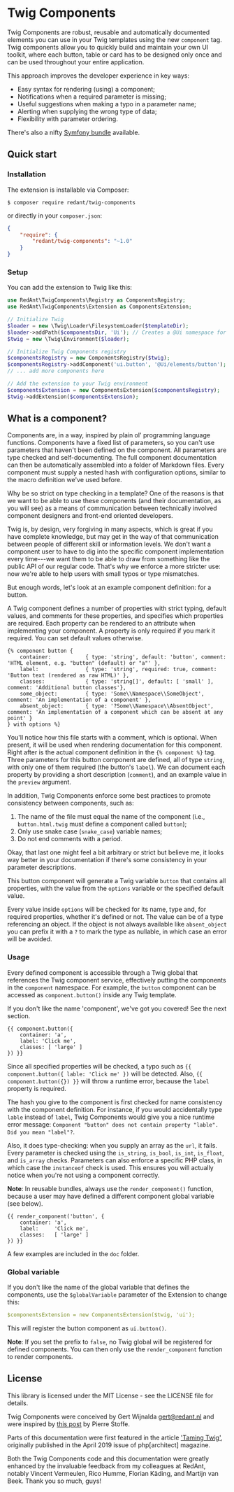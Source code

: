 # Twig Components

Twig Components are robust, reusable and automatically documented elements you can
use in your Twig templates using the new `component` tag. Twig components allow you
to quickly build and maintain your own UI toolkit, where each button, table or card
has to be designed only once and can be used throughout your entire application.

This approach improves the developer experience in key ways:

* Easy syntax for rendering (using) a component;
* Notifications when a required parameter is missing;
* Useful suggestions when making a typo in a parameter name;
* Alerting when supplying the wrong type of data;
* Flexibility with parameter ordering.

There's also a nifty [Symfony bundle](https://github.com/redantnl/twig-components-bundle) available.

## Quick start

### Installation

The extension is installable via Composer:

```console
$ composer require redant/twig-components
```

or directly in your `composer.json`:

```json
{
    "require": {
        "redant/twig-components": "~1.0"
    }
}
```

### Setup

You can add the extension to Twig like this:

```php
use RedAnt\TwigComponents\Registry as ComponentsRegistry;
use RedAnt\TwigComponents\Extension as ComponentsExtension;

// Initialize Twig
$loader = new \Twig\Loader\FilesystemLoader($templateDir);
$loader->addPath($componentsDir, 'Ui'); // Creates a @Ui namespace for the specified dir
$twig = new \Twig\Environment($loader);

// Initialize Twig Components registry
$componentsRegistry = new ComponentsRegistry($twig);
$componentsRegistry->addComponent('ui.button', '@Ui/elements/button');
// ... add more components here

// Add the extension to your Twig environment
$componentsExtension = new ComponentsExtension($componentsRegistry);
$twig->addExtension($componentsExtension);
```

## What is a component?

Components are, in a way, inspired by plain ol' programming language functions.
Components have a fixed list of parameters, so you can't use parameters that haven't
been defined on the component. All parameters are type checked and self-documenting.
The full component documentation can then be automatically assembled into a folder of
Markdown files. Every component must supply a nested hash with configuration options,
similar to the macro definition we've used before.

Why be so strict on type checking in a template? One of the reasons is that we want to
be able to use these components (and their documentation, as you will see) as a means
of communication between technically involved component designers and front-end
oriented developers.

Twig is, by design, very forgiving in many aspects, which is great if you have
complete knowledge, but may get in the way of that communication between people of
different skill or information levels. We don't want a component user to have to dig
into the specific component implementation every time---we want them to be able to
draw from something like the public API of our regular code. That's why we enforce
a more stricter use: now we're able to help users with small typos or type mismatches.

But enough words, let's look at an example component definition: for a button.

A Twig component defines a number of properties with strict typing, default values,
and comments for these properties, and specifies which properties are required.
Each property can be rendered to an attribute when implementing your component.
A property is only required if you mark it required. You can set default values otherwise. 

```twig
{% component button {
    container:           { type: 'string', default: 'button', comment: 'HTML element, e.g. "button" (default) or "a"' },
    label:               { type: 'string', required: true, comment: 'Button text (rendered as raw HTML)' },
    classes:             { type: 'string[]', default: [ 'small' ], comment: 'Additional button classes'},
    some_object:         { type: 'Some\\Namespace\\SomeObject', comment: 'An implementation of a component' },
    absent_object:       { type: '?Some\\Namespace\\AbsentObject', comment: 'An implementation of a component which can be absent at any point' }
} with options %}
```

You'll notice how this file starts with a comment, which is optional. When present,
it will be used when rendering documentation for this component. Right after is the
actual component definition in the `{% component %}` tag. Three parameters for this
button component are defined, all of type `string`, with only one of them required
(the button's `label`). We can document each property by providing a short
description (`comment`), and an example value in the `preview` argument.

In addition, Twig Components enforce some best practices to promote consistency
between components, such as:
1. The name of the file must equal the name of the component (i.e.,
`button.html.twig` must define a component called `button`);
2. Only use snake case (`snake_case`) variable names;
3. Do not end comments with a period.

Okay, that last one might feel a bit arbitrary or strict but believe me, it looks
way better in your documentation if there's some consistency in your parameter descriptions.

This button component will generate a Twig variable `button` that contains all properties,
with the value from the `options` variable or the specified default value.

Every value inside `options` will be checked for its name, type and,
for required properties, whether it's defined or not.
The value can be of a type referencing an object. If the object is not always available
like `absent_object` you can prefix it with a `?` to mark the type as nullable, 
in which case an error will be avoided.

### Usage

Every defined component is accessible through a Twig global that references the
Twig component service, effectively putting the components in the `component`
namespace. For example, the `button` component can be accessed as `component.button()`
inside any Twig template.

If you don't like the name 'component', we've got you covered! See the next section.

```twig
{{ component.button({
    container: 'a',
    label: 'Click me',
    classes: [ 'large' ]
}) }}
```

Since all specified properties will be checked, a typo such as
`{{ component.button({ lable: 'Click me' })` will be detected.
Also, `{{ component.button({}) }}` will throw a runtime error, because the
`label` property is required.

The hash you give to the component is first checked for name consistency with
the component definition. For instance, if you would accidentally type `lable`
instead of `label`, Twig Components would give you a nice runtime error message:
`Component "button" does not contain property "lable". Did you mean "label"?`. 

Also, it does type-checking: when you supply an array as the `url`, it fails.
Every parameter is checked using the `is_string`, `is_bool`, `is_int`, `is_float`,
and `is_array` checks. Parameters can also enforce a specific PHP class, in
which case the `instanceof` check is used. This ensures you will actually
notice when you're not using a component correctly.

**Note**: In reusable bundles, always use the `render_component()` function,
because a user may have defined a different component global variable (see below).

```twig
{{ render_component('button', {
    container: 'a',
    label:     'Click me',
    classes:   [ 'large' ]
}) }}
```

A few examples are included in the `doc` folder.

### Global variable

If you don't like the name of the global variable that defines the components,
use the `$globalVariable` parameter of the Extension to change this:

```yaml
$componentsExtension = new ComponentsExtension($twig, 'ui');
```

This will register the button component as `ui.button()`.

**Note**: If you set the prefix to `false`, no Twig global will be registered for
defined components. You can then only use the `render_component` function to render
components.

## License

This library is licensed under the MIT License - see the LICENSE file for details.

Twig Components were conceived by Gert Wijnalda <gert@redant.nl> and were inspired
by [this post](https://voices.basedesign.com/dry-templating-with-twig-and-craft-cms-543292d114aa)
by Pierre Stoffe.

Parts of this documentation were first featured in the article
['Taming Twig'](https://www.phparch.com/article/taming-twig-crafting-high-quality-dry-templates/),
originally published in the April 2019 issue of php[architect] magazine.

Both the Twig Components code and this documentation were greatly enhanced by the invaluable
feedback from my colleagues at RedAnt, notably Vincent Vermeulen, Rico Humme,
Florian Käding, and Martijn van Beek. Thank you so much, guys!